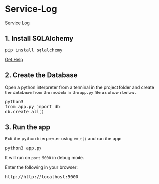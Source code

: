 # Service-Log
Service Log

## 1. Install SQLAlchemy

<pre>pip install sqlalchemy</pre>

[Get Help](https://www.pythoncentral.io/how-to-install-sqlalchemy/)

## 2. Create the Database
Open a python interpreter from a terminal in the project folder and create the database from the models in the `app.py` file as shown below:

<pre>
python3
from app.py import db
db.create_all()
</pre>

## 3. Run the app

Exit the python interprerter using `exit()` and run the app:

<pre>
python3 app.py
</pre>

It will run on `port 5000` in debug mode.

Enter the following in your browser:
<pre>
http://http://localhost:5000
</pre>
